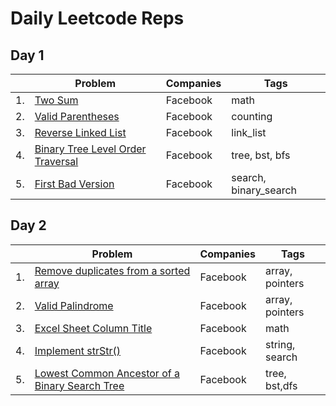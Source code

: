 # Daily Leetcode Reps

## Day 1

|     | Problem                                                                                                            | Companies | Tags                  |
| --- | ------------------------------------------------------------------------------------------------------------------ | --------- | --------------------- |
| 1.  | [Two Sum](https://leetcode.com/problems/two-sum/#/description)                                                     | Facebook  | math                  |
| 2.  | [Valid Parentheses](https://leetcode.com/problems/valid-parentheses/#/description)                                 | Facebook  | counting              |
| 3.  | [Reverse Linked List](https://leetcode.com/problems/reverse-linked-list/#/description)                             | Facebook  | link_list             |
| 4.  | [Binary Tree Level Order Traversal](https://leetcode.com/problems/binary-tree-level-order-traversal/#/description) | Facebook  | tree, bst, bfs        |
| 5.  | [First Bad Version](https://leetcode.com/problems/first-bad-version/#/description)                                 | Facebook  | search, binary_search |

## Day 2

|     | Problem                                                                                                                                      | Companies | Tags            |
| --- | -------------------------------------------------------------------------------------------------------------------------------------------- | --------- | --------------- |
| 1.  | [Remove duplicates from a sorted array](https://leetcode.com/problems/remove-duplicates-from-sorted-array/#/description)                     | Facebook  | array, pointers |
| 2.  | [Valid Palindrome](https://leetcode.com/problems/valid-palindrome/#/description)                                                             | Facebook  | array, pointers |
| 3.  | [Excel Sheet Column Title](https://leetcode.com/problems/excel-sheet-column-title/#/description)                                             | Facebook  | math            |
| 4.  | [Implement strStr()](https://leetcode.com/problems/implement-strstr/#/description)                                                           | Facebook  | string, search  |
| 5.  | [Lowest Common Ancestor of a Binary Search Tree](https://leetcode.com/problems/lowest-common-ancestor-of-a-binary-search-tree/#/description) | Facebook  | tree, bst,dfs   |
